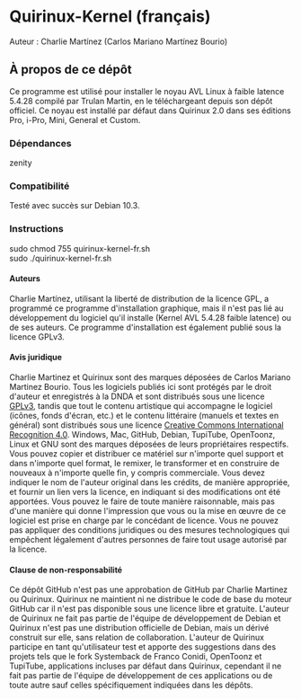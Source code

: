 # Quirinux-Kernel (français)
Auteur : Charlie Martínez (Carlos Mariano Martínez Bourio)
## À propos de ce dépôt
Ce programme est utilisé pour installer le noyau AVL Linux à faible latence 5.4.28 compilé par Trulan Martin, en le téléchargeant depuis son dépôt officiel. Ce noyau est installé par défaut dans Quirinux 2.0 dans ses éditions Pro, i-Pro, Mini, General et Custom. 
### Dépendances
zenity
### Compatibilité
Testé avec succès sur Debian 10.3. 
### Instructions
sudo chmod 755 quirinux-kernel-fr.sh </br>
sudo ./quirinux-kernel-fr.sh
#### Auteurs
Charlie Martínez, utilisant la liberté de distribution de la licence GPL, a programmé ce programme d'installation graphique, mais il n'est pas lié au développement du logiciel qu'il installe (Kernel AVL 5.4.28 faible latence) ou de ses auteurs. Ce programme d'installation est également publié sous la licence GPLv3.
#### Avis juridique
Charlie Martinez et Quirinux sont des marques déposées de Carlos Mariano Martinez Bourio. Tous les logiciels publiés ici sont protégés par le droit d'auteur et enregistrés à la DNDA et sont distribués sous une licence <a href="https://lslspanish.github.io/translation_GPLv3_to_spanish/">GPLv3</a>, tandis que tout le contenu artistique qui accompagne le logiciel (icônes, fonds d'écran, etc.) et le contenu littéraire (manuels et textes en général) sont distribués sous une licence <a href="https://creativecommons.org/licenses/by/4.0/deed.es">Creative Commons International Recognition 4.0</a>. Windows, Mac, GitHub, Debian, TupiTube, OpenToonz, Linux et GNU sont des marques déposées de leurs propriétaires respectifs.
Vous pouvez copier et distribuer ce matériel sur n'importe quel support et dans n'importe quel format, le remixer, le transformer et en construire de nouveaux à n'importe quelle fin, y compris commerciale. Vous devez indiquer le nom de l'auteur original dans les crédits, de manière appropriée, et fournir un lien vers la licence, en indiquant si des modifications ont été apportées. Vous pouvez le faire de toute manière raisonnable, mais pas d'une manière qui donne l'impression que vous ou la mise en œuvre de ce logiciel est prise en charge par le concédant de licence. Vous ne pouvez pas appliquer des conditions juridiques ou des mesures technologiques qui empêchent légalement d'autres personnes de faire tout usage autorisé par la licence. 
#### Clause de non-responsabilité
Ce dépôt GitHub n'est pas une approbation de GitHub par Charlie Martinez ou Quirinux. Quirinux ne maintient ni ne distribue le code de base du moteur GitHub car il n'est pas disponible sous une licence libre et gratuite.
L'auteur de Quirinux ne fait pas partie de l'équipe de développement de Debian et Quirinux n'est pas une distribution officielle de Debian, mais un dérivé construit sur elle, sans relation de collaboration. 
L'auteur de Quirinux participe en tant qu'utilisateur test et apporte des suggestions dans des projets tels que le fork Systemback de Franco Conidi, OpenToonz et TupiTube, applications incluses par défaut dans Quirinux, cependant il ne fait pas partie de l'équipe de développement de ces applications ou de toute autre sauf celles spécifiquement indiquées dans les dépôts.
